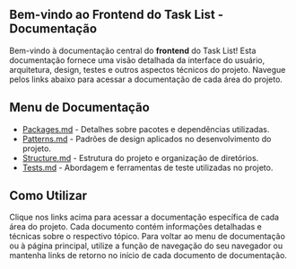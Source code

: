 ## Bem-vindo ao Frontend do Task List - Documentação

Bem-vindo à documentação central do **frontend** do Task List! Esta documentação fornece uma visão detalhada da interface do usuário, arquitetura, design, testes e outros aspectos técnicos do projeto. Navegue pelos links abaixo para acessar a documentação de cada área do projeto.

## Menu de Documentação

- [Packages.md](./faqs/Packages.md) - Detalhes sobre pacotes e dependências utilizadas.
- [Patterns.md](./faqs/Patterns.md) - Padrões de design aplicados no desenvolvimento do projeto.
- [Structure.md](./faqs/Structure.md) - Estrutura do projeto e organização de diretórios.
- [Tests.md](./faqs/Tests.md) - Abordagem e ferramentas de teste utilizadas no projeto.

## Como Utilizar

Clique nos links acima para acessar a documentação específica de cada área do projeto. Cada documento contém informações detalhadas e técnicas sobre o respectivo tópico. Para voltar ao menu de documentação ou à página principal, utilize a função de navegação do seu navegador ou mantenha links de retorno no início de cada documento de documentação.
